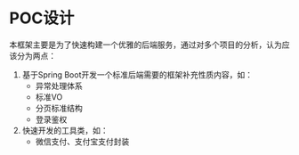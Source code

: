 # POC设计

本框架主要是为了快速构建一个优雅的后端服务，通过对多个项目的分析，认为应该分为两点：

1. 基于Spring Boot开发一个标准后端需要的框架补充性质内容，如：
   - 异常处理体系
   - 标准VO
   - 分页标准结构
   - 登录鉴权
2. 快速开发的工具类，如：
   - 微信支付、支付宝支付封装